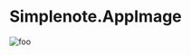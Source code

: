 # Simplenote.AppImage

![foo](https://github.com/nx-appbuild-hub/Simplenote.AppImage//actions/workflows/makefile.yml/badge.svg)
